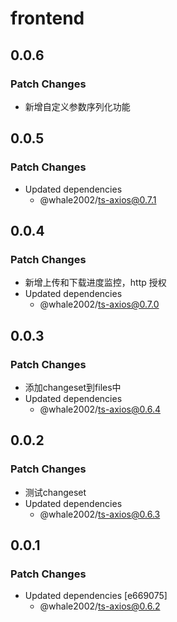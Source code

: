 # frontend

## 0.0.6

### Patch Changes

- 新增自定义参数序列化功能

## 0.0.5

### Patch Changes

- Updated dependencies
  - @whale2002/ts-axios@0.7.1

## 0.0.4

### Patch Changes

- 新增上传和下载进度监控，http 授权
- Updated dependencies
  - @whale2002/ts-axios@0.7.0

## 0.0.3

### Patch Changes

- 添加changeset到files中
- Updated dependencies
  - @whale2002/ts-axios@0.6.4

## 0.0.2

### Patch Changes

- 测试changeset
- Updated dependencies
  - @whale2002/ts-axios@0.6.3

## 0.0.1

### Patch Changes

- Updated dependencies [e669075]
  - @whale2002/ts-axios@0.6.2
